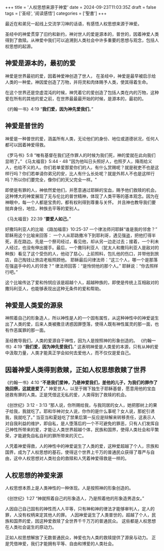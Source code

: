 +++
title = '人权思想来源于神爱'
date = 2024-09-23T11:03:35Z
draft = false
tags = ['圣经', '阅读感悟']
categories = ['聖書']
+++

最近在和弟兄一起线上交流学习神的话语，有感悟人权思想来源于神爱。

<!--more-->

圣经中的神爱贯穿了旧约和新约，神对世人的爱是源本的，普世的，因着神爱人类得到了救赎。从神爱中我们可以追溯到人类社会中许多重要的思想与观念，包括人权思想的起源。

## 神爱是源本的，最初的爱

神爱是世界最初的爱，因着神爱神创造了世人，
在圣经中，神爱是最早被启示给人类的一种爱。神因爱创造了万物，并将灵和肉体赐予人类，使其得着生命。

在这个世界还是空虚混沌的时候，神凭着它的爱创造了包括人类在内的万物，这种爱在所有的其他的爱之前，在世界最最最开始的时候，是源本的，最初的。

《约翰一书》4:19 “**我们爱，因为神先爱我们**。”

## 神爱是普世的

神爱是一种普世的爱，涵盖所有人类，无论他们的身份、地位或道德状况，任何人都可以因着神爱得救。

《罗马书》5:8  “唯有基督在我们还作罪人的时候为我们死，神的爱就在此向我们显明了。”
《马太福音》5:44 - 48 "因为他叫日头照好人，也照歹人，降雨给义人，也给不义的人。你们若单爱那爱你们的人。有什么赏赐呢？就是税吏不也是这样行吗？你们若单请你弟兄的安，比人有什么长处呢？就是外邦人不也是这样行吗？所以你们要完全，像你们的天父完全一样。"  

即使是有罪的人，神依然爱他们，并愿意通过耶稣的宝血，赐予他们救赎的机会。这种博大的神爱展现了无与伦比的普世精神，体现了人类平等的基本观念。因为在神眼中，每一个人都是宝贵的，都有权利得到尊重与关怀。
并且神也教导我们要抛弃身份，地位，种族去平等的爱别人。

《马太福音》22:39 “**要爱人如己**。”

好撒玛利亚人的比喻
《路加福音》10:25-37  一个律法师问耶稣“谁是我的邻舍？” 耶稣用这个比喻来回答：
一个人从耶路撒冷下到耶利哥，遇见强盗，把他打得半死，丢在路边。先是一个祭司经过，看见他，却从另一边走过去；接着，一个利未人经过，也没有伸出援手。最后，一个撒玛利亚人（犹太人和撒玛利亚人是敌对的种族）看见了这个受伤的人，他动了慈心，上前照料，包扎他的伤口，并带他到旅店，自己掏钱让旅店老板照顾他。
耶稣最后问律法师：“这三个人，哪一个是那落在强盗手中的人的邻舍？” 律法师回答：“是怜悯他的那个人。” 耶稣说：“你去照样行吧。”

这个比喻传达了爱和怜悯应该是超越个人，超越种族的，即使是传统上互相敌对的撒玛利亚人，也能够表现出这种无条件的爱和帮助。

## 神爱是人类爱的源泉

神照着自己的形象造人，所以神性是人的一个固有属性，从这种神性中的神爱诞生出了人类的爱，后来人类被撒旦诱惑因罪堕落，使得人既有神性属灵的那一面，也有作恶属罪的那一面。

圣经教导我们，人类的爱源自于神性，因为人是按照神的形象创造的。
《约翰一书》4:19 “**我们爱，因为神先爱我们**。” 
这表明神爱是人类爱的本源，只有从神的爱中汲取力量，人类才能真正学会如何去爱他人，而不仅仅是爱自己。

## 因着神爱人类得到救赎，正如人权思想救赎了世界

《约翰一书》4:10 “**不是我们爱神，乃是神爱我们，差他的儿子，为我们的罪作了挽回祭，这就是爱了**。” 神爱世人，以至于赐下独生子耶稣基督，愿意用他的宝血拯救有罪的人类。正是凭借这无私的爱，人类得到了救赎的机会。

《创世纪》3:12 - 3:13 “那人说，你所赐给我，与我同居的女人，她把那树上的果子给我，我就吃了。耶和华神对女人说，你作的是什么事呢？女人说，那蛇引诱我，我就吃了。”  当亚当和夏娃吃了禁果后第一反应是辩解来转移责任，这表示人对自我利益的维护，即自私，是人堕落后的一个不可避免的罪恶，只有人们发挥自己神性所带来的爱，才能让人类世界超越个体，民族和国界，使得人类社会和平繁荣，才能避免自私自利的罪所带来的灭亡。

人凭着神爱得救，人的神性中的神爱诞生了人类的爱，这种爱超越了个人，宗族和国界，成为了人权思想的基石，使得这个世界上千万的普通民众获得了尊严与自由，这中人权思想对人类社会的救赎和人凭着神爱得救是一样的。

## 人权思想的神爱来源

人权思想本质上是人类神性的一种体现。人是按照神的形象创造的。

《创世纪》1:27 “神就照着自己的形象造人，乃是照着他的形象造男造女。”  

人因自己自己固有的神性而人人平等，只有神和神的律法才能够审判人，定人的罪，人没有权柄来定其他人的罪。
人因神爱诞生了人类普世的，超越了个人，民族和国界的爱，因这种爱救赎了全世界千千万万的普通民众。
这些都是人权思想在人类社会诞生的原动力。

正如人权思想解放了无数普通民众，神爱也为人类的救赎提供了源泉与动力。 正是凭借神爱，我们才能拥有平等、自由和博爱的人类社会。

